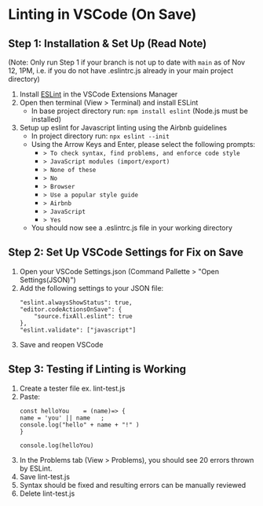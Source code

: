 # Linting in VSCode (On Save)

## Step 1: Installation & Set Up (Read Note)
(Note: Only run Step 1 if your branch is not up to date with ``main`` as of Nov 12, 1PM, i.e. if you do not have .eslintrc.js already in your main project directory)
1. Install [ESLint](https://marketplace.visualstudio.com/items?itemName=dbaeumer.vscode-eslint#:~:text=If%20you%20haven't%20installed,eslintrc%20configuration%20file) in the VSCode Extensions Manager
2. Open then terminal (View > Terminal) and install ESLint
    * In base project directory run: ``npm install eslint`` (Node.js must be installed)
3. Setup up eslint for Javascript linting using the Airbnb guidelines
    * In project directory run: ``npx eslint --init``
    * Using the Arrow Keys and Enter, please select the following prompts:
        * ``> To check syntax, find problems, and enforce code style``
        * ``> JavaScript modules (import/export)``
        * ``> None of these``
        * ``> No``
        * ``> Browser``
        * ``> Use a popular style guide``
        * ``> Airbnb``
        * ``> JavaScript``
        * ``> Yes``
    * You should now see a .eslintrc.js file in your working directory

## Step 2: Set Up VSCode Settings for Fix on Save
1. Open your VSCode Settings.json (Command Pallette > "Open Settings(JSON)")
2. Add the following settings to your JSON file:
    ```
    "eslint.alwaysShowStatus": true,
    "editor.codeActionsOnSave": {
        "source.fixAll.eslint": true
    },
    "eslint.validate": ["javascript"]
    ```
3. Save and reopen VSCode

## Step 3: Testing if Linting is Working
1. Create a tester file ex. lint-test.js
2. Paste:
    ```
    const helloYou    = (name)=> {
    name = 'you' || name   ;
    console.log("hello" + name + "!" )
    }

    console.log(helloYou)
    ```
3. In the Problems tab (View > Problems), you should see 20 errors thrown by ESLint.
4. Save lint-test.js
5. Syntax should be fixed and resulting errors can be manually reviewed
6. Delete lint-test.js